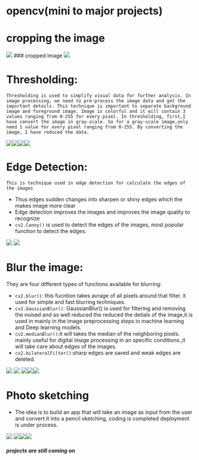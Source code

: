 # opencv(mini to major projects)

# cropping the image
<img src="https://github.com/Jyothif/opencv/blob/main/1.jpg">
### cropped image
<img src="https://github.com/Jyothif/opencv/blob/main/Cropped%20Image.jpg">




# Thresholding:
`Thresholding is used to simplify visual data for further analysis. In image processing, we need to pre-process the image data and get the important details. This technique is important to separate background image and foreground image. Image is colorful and it will contain 3 values ranging from 0-255 for every pixel. In thresholding, first,I have convert the image in gray-scale. So for a gray-scale image,only need 1 value for every pixel ranging from 0-255. By converting the image, I have reduced the data.`

<img src="https://github.com/Jyothif/opencv/blob/main/images/s2.PNG"><img src="https://github.com/Jyothif/opencv/blob/main/images/s6.PNG"><img src="https://github.com/Jyothif/opencv/blob/main/images/s5.PNG"><img src ="https://github.com/Jyothif/opencv/blob/main/images/s4.PNG">



# Edge Detection:
`This is technique used in edge detection for calculate the edges of the images`
- Thus edges sudden changes into sharpen or shiny edges which the makes image more clear
- Edge detection improves the images and improves the image quality to recognize
- `cv2.Canny()` is used to detect the edges of the images, most popular function to detect the edges.

<img src="https://github.com/Jyothif/opencv/blob/main/images/edge%20detection_images/E_O.PNG">

<img src="https://github.com/Jyothif/opencv/blob/main/images/edge%20detection_images/E_R.PNG">



# Blur the image:
They are four different types of functions available for blurring:
- `cv2.blur()`: this fucntion takes avrage of all pixels around that filter. it used for simple and fast blurring techniques.
- `cv2.GaussianBlur()`: GaussianBlur() is used for filtering and removing the noised and as well reduced the reduced the detials of the image,it is used in mainly in the image preprocessing steps in machine learning and Deep learning models.
- `cv2.medianBlur()`:it will takes the median of the neighboring pixels. mainly useful for digital image processing in an specific conditions.,it will take care about edges of the images.
- `cv2.bilateralFilter()`:sharp edges are saved and weak edges are deleted.

<img src="https://github.com/Jyothif/opencv/blob/main/images/blur_images/flower.jpg">
<img src="https://github.com/Jyothif/opencv/blob/main/images/blur_images/blur.PNG">
<img src="https://github.com/Jyothif/opencv/blob/main/images/blur_images/gaussianblur.PNG"><img src="https://github.com/Jyothif/opencv/blob/main/images/blur_images/median_blur.PNG"><img src="https://github.com/Jyothif/opencv/blob/main/images/blur_images/Bilateral%20Blur.PNG">


# Photo sketching

- The idea is to build an app that will take an image as input from the user and convert it into a pencil sketching, coding is completed deployment is under process.
<img src="https://github.com/Jyothif/opencv/blob/main/images/photo%20sketch/im1.PNG">
<img src="https://github.com/Jyothif/opencv/blob/main/images/photo%20sketch/im2.PNG"><img src="https://github.com/Jyothif/opencv/blob/main/images/photo%20sketch/im3.PNG"><img src="https://github.com/Jyothif/opencv/blob/main/images/photo%20sketch/im4.PNG">







##### projects are still coming on

